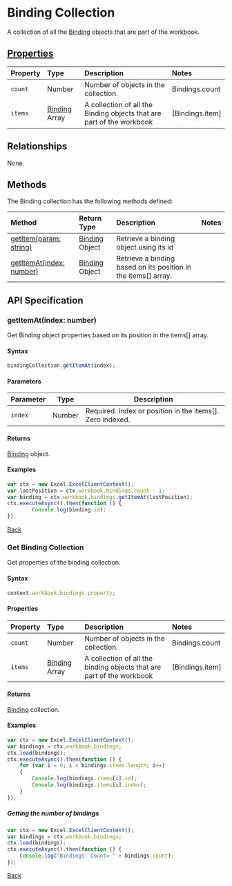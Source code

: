 # Binding Collection
A collection of all the [Binding](binding.md) objects that are part of the workbook. 

## [Properties](#get-binding-collection)

| Property         | Type    |Description|Notes |
|:-----------------|:--------|:----------|:-----|
|`count`| Number   | Number of objects in the collection.|Bindings.count|
|`items`| [Binding](binding.md) Array | A collection of all the Binding objects that are part of the workbook|[Bindings.item] |

## Relationships

None

## Methods

The Binding collection has the following methods defined:

| Method     | Return Type    |Description|Notes  |
|:-----------------|:--------|:----------|:------|
|[getItem(param: string)](#getitemparam-string)| [Binding](binding.md) Object      |Retrieve a binding  object using its id||
|[getItemAt(index: number)](#getitematindex-number)| [Binding](binding.md) Object     |Retrieve a binding based on its position in the items[] array.||


## API Specification 

### getItemAt(index: number)

Get Binding object properties based on its position in the items[] array. 

#### Syntax
```js
bindingCollection.getItemAt(index);
```

#### Parameters

Parameter       | Type  | Description
--------------- | ------ | ------------
 `index`| Number | Required. Index or position in the items[]. Zero indexed.

#### Returns

[Binding](binding.md) object.

#### Examples
```js
var ctx = new Excel.ExcelClientContext();
var lastPosition = ctx.workbook.bindings.count - 1;
var binding = ctx.workbook.bindings.getItemAt(lastPosition);
ctx.executeAsync().then(function () {
		Console.log(binding.id);
});
```
[Back](#methods)


### Get Binding Collection

Get properties of the binding collection. 

#### Syntax
```js
context.workbook.bindings.property;
```

#### Properties

| Property         | Type    |Description|Notes |
|:-----------------|:--------|:----------|:-----|
|`count`| Number   | Number of objects in the collection.|Bindings.count|
|`items`| [Binding](binding.md) Array | A collection of all the binding objects that are part of the workbook|[Bindings.item] |


#### Returns

[Binding](binding.md) collection. 

#### Examples

```js
var ctx = new Excel.ExcelClientContext();
var bindings = ctx.workbook.bindings;
ctx.load(bindings);
ctx.executeAsync().then(function () {
	for (var i = 0; i < bindings.items.length; i++)
	{
		Console.log(bindings.items[i].id);
		Console.log(bindings.items[i].index);
	}
});
```

##### Getting the number of bindings

```js
var ctx = new Excel.ExcelClientContext();
var bindings = ctx.workbook.bindings;
ctx.load(bindings);
ctx.executeAsync().then(function () {
	Console.log("Bindings: Count= " + bindings.count);
});

```
[Back](#properties)